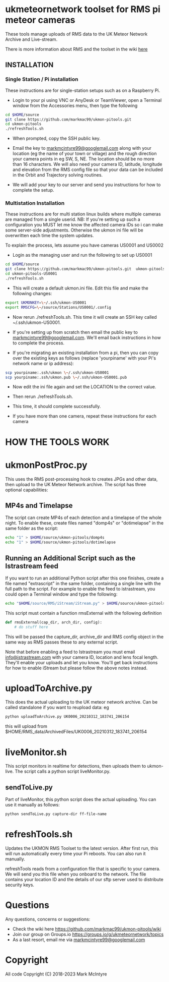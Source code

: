 # ukmeteornetwork toolset for RMS pi meteor cameras

These tools manage uploads of RMS data to the UK Meteor Network Archive and Live-stream.

There is more information about RMS and the toolset in the wiki [here](https://github.com/markmac99/ukmon-pitools/wiki "UKMON Wiki")

## INSTALLATION

### Single Station / Pi installation
These instructions are for single-station setups such as on a Raspberry Pi.

* Login to your pi using VNC or AnyDesk or TeamViewer, open a Terminal window from the Accessories menu, then type the following
``` bash
cd $HOME/source  
git clone https://github.com/markmac99/ukmon-pitools.git  
cd ukmon-pitools  
./refreshTools.sh  
```
* When prompted, copy the SSH public key. 

* Email the key to markmcintyre99@googlemail.com along with your location (eg the name of your town or village) and the rough direction your camera points in eg SW, S, NE. The location should be no more than 16 characters. We will also need your camera ID, latitude, longitude and elevation from the RMS config file so that your data can be included in the Orbit and Trajectory solving routines. 

* We will add your key to our server and send you instructions for how to complete the setup.  

### Multistation Installation
These instructions are for multi station linux builds where multiple cameras are managed from a single
userid. 
NB: If you're setting up such a configuration you MUST let me know the affected camera IDs so i can make some server-side adjustments. Otherwise the ukmon ini file will be overwritten each time the system updates. 

To explain the process, lets assume you have cameras US0001 and US0002
* Login as the managing user and run the following to set up US0001
``` bash
cd $HOME/source
git clone https://github.com/markmac99/ukmon-pitools.git  ukmon-pitools-US0001  
cd ukmon-pitools-US0001  
./refreshTools.sh  
```
* This will create a default ukmon.ini file. Edit this file and make the following changes:
``` bash
export UKMONKEY=\~/.ssh/ukmon-US0001  
export RMSCFG=\~/source/Stations/US0001/.config  
```
* Now rerun ./refreshTools.sh. This time it will create an SSH key called ~/.ssh/ukmon-US0001. 
 
* If you're setting up from scratch then email the public key to markmcintyre99@googlemail.com. We'll email back instructions in how to complete the process. 
  
* If you're migrating an existing installation from a pi, then you can copy over the existing keys as follows (replace 'yourpiname' with your Pi's network name or ip address):
``` bash
scp yourpiname:.ssh/ukmon \~/.ssh/ukmon-US0001  
scp yourpiname:.ssh/ukmon.pub \~/.ssh/ukmon-US0001.pub  
```
* Now edit the ini file again and set the LOCATION to the correct value. 
* Then rerun ./refreshTools.sh. 
* This time, it should complete successfully. 

* If you have more than one camera, repeat these instructions for each camera

HOW THE TOOLS WORK
==================
ukmonPostProc.py
================
This uses the RMS post-processing hook to creates JPGs and other data, then upload to the UK Meteor Network archive. The script has three optional capabilities: 


MP4s and Timelapse
------------------
The script can  create MP4s of each detection and a timelapse of the  whole night. 
To enable these, create files named "domp4s" or "dotimelapse" in the same folder as the script:  
``` bash
echo "1" > $HOME/source/ukmon-pitools/domp4s  
echo "1" > $HOME/source/ukmon-pitools/dotimelapse  
```
Running an Additional Script such as the Istrastream feed
---------------------------------------------------------
If you want to run an additional Python script after this one finishes, create a file named "extrascript"  in the same folder, containing a single line with the full path to the script. For example to enable the feed to istrastream, you could open a Terminal window and type the following:  
``` bash
echo "$HOME/source/RMS/iStream/iStream.py" > $HOME/source/ukmon-pitools/extrascript  
```

This script must contain a function rmsExternal with the following definition
``` python
def rmsExternal(cap_dir, arch_dir, config):
    # do stuff here
```
This will be passed the capture_dir, archive_dir and RMS config object in the same way as RMS passes these to any external script. 

Note that before enabling a feed to Istrastream you must email info@istrastream.com with your camera ID, location and lens focal length. They'll enable your uploads and let you know. You'll get back instructions for how to enable iStream but please follow the above notes instead. 

uploadToArchive.py
==================
This does the actual  uploading to the UK meteor network archive. Can be called standalone if you want to reupload data:
eg  
``` bash
python uploadToArchive.py UK0006_20210312_183741_206154  
```
this will upload from $HOME/RMS_data/ArchivedFiles/UK0006_20210312_183741_206154

liveMonitor.sh
==============
This script monitors in realtime for detections, then uploads them to ukmon-live. The script calls a 
python script liveMonitor.py. 

sendToLive.py
-------------
Part of liveMonitor, this python script does the actual uploading. You can use it manually as follows:  
``` bash
python sendToLive.py capture-dir ff-file-name 
```
refreshTools.sh
===============
Updates the UKMON RMS Toolset to the latest version. After first run, this will run automatically
every time your Pi reboots. You can also run it manually. 

refreshTools reads from a configuration file that is specific to your camera. We will send
you this file when you onboard to the network. The file contains your location ID and the
details of our sftp server used to distribute security keys. 

Questions
=========
Any questions, concerns or suggestions:
* Check the wiki here https://github.com/markmac99/ukmon-pitools/wiki
* Join our group on Groups.io https://groups.io/g/ukmeteornetwork/topics
* As a last resort, email me via markmcintyre99@googlemail.com  

Copyright
=========
All code Copyright (C) 2018-2023 Mark McIntyre